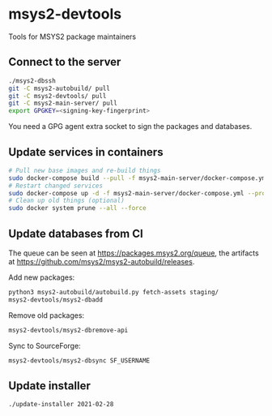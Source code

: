 # msys2-devtools

Tools for MSYS2 package maintainers


## Connect to the server

```sh
./msys2-dbssh
git -C msys2-autobuild/ pull
git -C msys2-devtools/ pull
git -C msys2-main-server/ pull
export GPGKEY=<signing-key-fingerprint>
```

You need a GPG agent extra socket to sign the packages and databases.


## Update services in containers

```sh
# Pull new base images and re-build things
sudo docker-compose build --pull -f msys2-main-server/docker-compose.yml --project-directory msys2-main-server
# Restart changed services
sudo docker-compose up -d -f msys2-main-server/docker-compose.yml --project-directory msys2-main-server
# Clean up old things (optional)
sudo docker system prune --all --force
```


## Update databases from CI

The queue can be seen at https://packages.msys2.org/queue, the artifacts at https://github.com/msys2/msys2-autobuild/releases.

Add new packages:

```sh
python3 msys2-autobuild/autobuild.py fetch-assets staging/
msys2-devtools/msys2-dbadd
```

Remove old packages:

```sh
msys2-devtools/msys2-dbremove-api
```

Sync to SourceForge:

```sh
msys2-devtools/msys2-dbsync SF_USERNAME
```


## Update installer

```sh
./update-installer 2021-02-28
```

